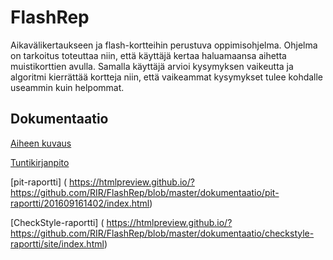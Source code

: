 # FlashRep

 Aikavälikertaukseen ja flash-kortteihin perustuva oppimisohjelma. Ohjelma on tarkoitus toteuttaa niin, että käyttäjä kertaa haluamaansa aihetta muistikorttien avulla. Samalla käyttäjä arvioi kysymyksen vaikeutta ja algoritmi kierrättää kortteja niin, että vaikeammat kysymykset tulee kohdalle useammin kuin helpommat.
 
## Dokumentaatio

[Aiheen kuvaus](dokumentaatio/aiheenKuvausJaRakenne.md)

[Tuntikirjanpito](dokumentaatio/tuntikirjanpito.md)

[pit-raportti] ( https://htmlpreview.github.io/?https://github.com/RIR/FlashRep/blob/master/dokumentaatio/pit-raportti/201609161402/index.html)

[CheckStyle-raportti] ( https://htmlpreview.github.io/?https://github.com/RIR/FlashRep/blob/master/dokumentaatio/checkstyle-raportti/site/index.html)








